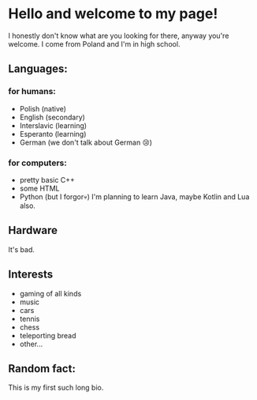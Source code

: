 # Hello and welcome to my page!

I honestly don't know what are you looking for there, anyway you're welcome.
I come from Poland and I'm in high school.

## Languages:
### for humans:
- Polish (native)
- English (secondary)
- Interslavic (learning)
- Esperanto (learning)
- German (we don't talk about German 😢)

### for computers:
- pretty basic C++
- some HTML
- Python (but I forgor💀)
I'm planning to learn Java, maybe Kotlin and Lua also.

## Hardware
It's bad.

## Interests
- gaming of all kinds
- music
- cars
- tennis
- chess
- teleporting bread
- other...

## Random fact:
This is my first such long bio.